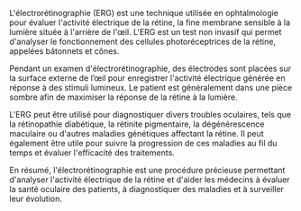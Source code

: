 L'électrorétinographie (ERG) est une technique utilisée en ophtalmologie pour évaluer l'activité électrique de la rétine, la fine membrane sensible à la lumière située à l'arrière de l'œil. L'ERG est un test non invasif qui permet d'analyser le fonctionnement des cellules photoréceptrices de la rétine, appelées bâtonnets et cônes.

Pendant un examen d'électrorétinographie, des électrodes sont placées sur la surface externe de l’œil pour enregistrer l'activité électrique générée en réponse à des stimuli lumineux. Le patient est généralement dans une pièce sombre afin de maximiser la réponse de la rétine à la lumière.

L'ERG peut être utilisé pour diagnostiquer divers troubles oculaires, tels que la rétinopathie diabétique, la rétinite pigmentaire, la dégénérescence maculaire ou d'autres maladies génétiques affectant la rétine. Il peut également être utile pour suivre la progression de ces maladies au fil du temps et évaluer l'efficacité des traitements.

En résumé, l'électrorétinographie est une procédure précieuse permettant d'analyser l'activité électrique de la rétine et d'aider les médecins à évaluer la santé oculaire des patients, à diagnostiquer des maladies et à surveiller leur évolution.